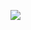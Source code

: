 ![](http://www.plantuml.com/plantuml/proxy?cache=no&src=https://raw.githubusercontent.com/oleksandrblazhko/ai-191-dremliuk/laboratory-work-2/Laboratory-work-2/UML-Deployment.puml)